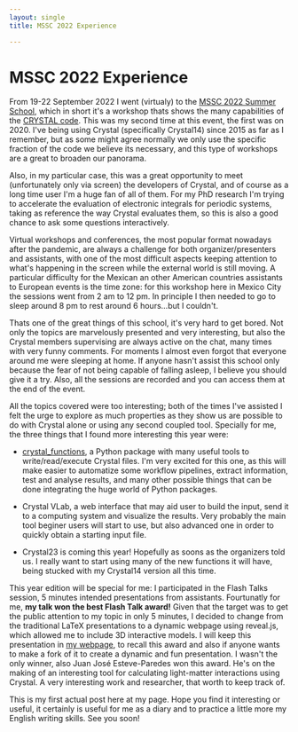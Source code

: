 ```yaml
---
layout: single
title: MSSC 2022 Experience

---
```


# MSSC 2022 Experience

From 19-22 September 2022 I went (virtualy) to the [MSSC 2022 Summer School](https://www.imperial.ac.uk/mssc/mssc2022/), which in short it's a workshop thats shows the many capabilities of the [CRYSTAL code](https://www.crystal.unito.it/index.php). This was my second time at this event, the first was on 2020. I've being using Crystal (specifically Crystal14) since 2015 as far as I remember, but as some might agree normally we only use the specific fraction of the code we believe its necessary, and this type of workshops are a great to broaden our panorama.

Also, in my particular case, this was a great opportunity to meet (unfortunately only via screen) the developers of Crystal, and of course as a long time user I'm a huge fan of all of them. For my PhD research I'm trying to accelerate the evaluation of electronic integrals for periodic systems, taking as reference the way Crystal evaluates them, so this is also a good chance to ask some questions interactively.

Virtual workshops and conferences, the most popular format nowadays after the pandemic, are always a challenge for both organizer/presenters and assistants, with one of the most difficult aspects keeping attention to what's happening in the screen while the external world is still moving. A particular difficulty for the Mexican an other American countries assistants to European events is the time zone: for this workshop here in Mexico City the sessions went from 2 am to 12 pm. In principle I then needed to go to sleep around 8 pm to rest around 6 hours...but I couldn't.

Thats one of the great things of this school, it's very hard to get bored. Not only the topics are marvelously presented and very interesting, but also the Crystal members supervising are always active on the chat, many times with very funny comments. For moments I almost even forgot that everyone around me were sleeping at home. If anyone hasn't assist this school only because the fear of not being capable of falling asleep, I believe you should give it a try. Also, all the sessions are recorded and you can access them at the end of the event.

All the topics covered were too interesting; both of the times I've assisted I felt the urge to explore as much properties as they show us are possible to do with Crystal alone or using any second coupled tool. Specially for me, the three things that I found more interesting this year were:

* [crystal\_functions](https://github.com/crystal-code-tools/crystal_functions), a Python package with many useful tools to write/read/execute Crystal files. I'm very excited for this one, as this will make easier to automatize some workflow pipelines, extract information, test and analyse results, and many other possible things that can be done integrating the huge world of Python packages.

* Crystal VLab, a web interface that may aid user to build the input, send it to a computing system and visualize the results. Very probably the main tool beginer users will start to use, but also advanced one in order to quickly obtain a starting input file.

* Crystal23 is coming this year! Hopefully as soons as the organizers told us. I really want to start using many of the new functions it will have, being stucked with my Crystal14 version all this time.

This year edition will be special for me: I participated in the Flash Talks session, 5 minutes intended presentations from assistants. Fourtunatly for me, **my talk won the best Flash Talk award!** Given that the target was to get the public attention to my topic in only 5 minutes, I decided to change from the traditional LaTeX presentations to a dynamic webpage using reveal.js, which allowed me to include 3D interactive models. I will keep this presentation in [my webpage](https://molecular-mar.github.io/FlashTalk/), to recall this award and also if anyone wants to make a fork of it to create a dynamic and fun presentation. I wasn't the only winner, also Juan José Esteve-Paredes won this award. He's on the making of an interesting tool for calculating light-matter interactions using Crystal. A very interesting work and researcher, that worth to keep track of.

This is my first actual post here at my page. Hope you find it interesting or useful, it certainly is useful for me as a diary and to practice a little more my English writing skills. See you soon!

